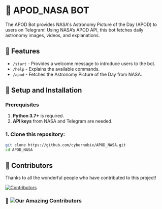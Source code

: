 # 🌌 APOD_NASA BOT

The APOD Bot provides NASA's Astronomy Picture of the Day (APOD) to users on Telegram! Using NASA’s APOD API, this bot fetches daily astronomy images, videos, and explanations.

## 📖 Features

- `/start` - Provides a welcome message to introduce users to the bot.
- `/help` - Explains the available commands.
- `/apod` - Fetches the Astronomy Picture of the Day from NASA.

## 🚀 Setup and Installation

### Prerequisites
1. **Python 3.7+** is required.
2. **API keys** from NASA and Telegram are needed.

### 1. Clone this repository:
```bash
git clone https://github.com/cybernobie/APOD_NASA.git
cd APOD_NASA
```

## 🙌 Contributors

Thanks to all the wonderful people who have contributed to this project!

[![Contributors](https://img.shields.io/github/contributors/cybernobie/APOD_NASA?style=for-the-badge)](https://github.com/cybernobie/APOD_NASA/graphs/contributors)

### 🎉 ![Our Amazing Contributors](https://github.aryansinghnegi.dev/?repo=cybernobie/APOD_NASA)

